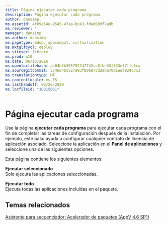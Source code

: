 ```yaml
---
title: Página ejecutar cada programa
description: Página ejecutar cada programa
author: dansimp
ms.assetid: 4f09a64e-9545-47aa-bc43-fda0089f7adb
ms.reviewer: ''
manager: dansimp
ms.author: dansimp
ms.pagetype: mdop, appcompat, virtualization
ms.mktglfcycl: deploy
ms.sitesec: library
ms.prod: w10
ms.date: 06/16/2016
ms.openlocfilehash: ae04b3b395792247742cc8fbe33f333e37ffe5ca
ms.sourcegitcommit: 354664bc527d93f80687cd2eba70d1eea024c7c3
ms.translationtype: MT
ms.contentlocale: es-ES
ms.lasthandoff: 06/26/2020
ms.locfileid: "10815661"
---
```

# Página ejecutar cada programa


Use la página **ejecutar cada programa** para ejecutar cada programa con el fin de completar las tareas de configuración después de la instalación. Por ejemplo, este paso ayuda a configurar cualquier contrato de licencia de aplicación asociado. Seleccione la aplicación en el **Panel de aplicaciones** y seleccione una de las siguientes opciones.

Esta página contiene los siguientes elementos:

<a href="" id="run-selected"></a>**Ejecutar seleccionado**  
Solo ejecuta las aplicaciones seleccionadas.

<a href="" id="run-all"></a>**Ejecutar todo**  
Ejecuta todas las aplicaciones incluidas en el paquete.

## Temas relacionados


[Asistente para secuenciador: Acelerador de paquetes (AppV 4.6 SP1)](sequencer-wizard---package-accelerator--appv-46-sp1-.md)

 

 





